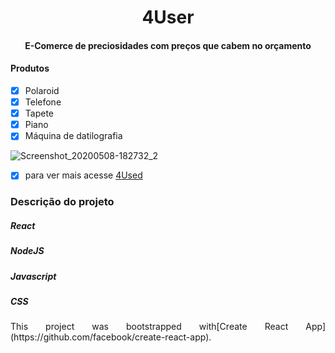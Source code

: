 <h1 align="center"> 4User</h1>

<h4 align="center"> E-Comerce de preciosidades com preços que cabem no orçamento</h4>

#### Produtos
- [x] Polaroid
- [x] Telefone
- [x] Tapete
- [x] Piano
- [x] Máquina de datilografia

![Screenshot_20200508-182732_2](https://user-images.githubusercontent.com/62360341/81456303-34ff6300-9168-11ea-9664-2520ce455658.png)
- [x] para ver mais acesse [4Used](http://julian-4used-1.surge.sh/)


### Descrição do projeto

##### React
##### NodeJS
##### Javascript
##### CSS
<p align="justify"> This project was bootstrapped with[Create React App](https://github.com/facebook/create-react-app).</p>

